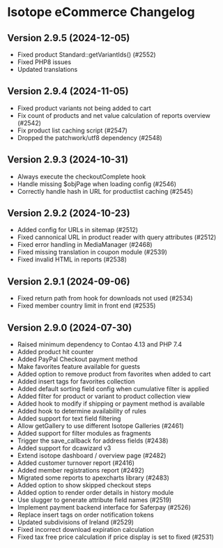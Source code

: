 Isotope eCommerce Changelog
===========================

Version 2.9.5 (2024-12-05)
--------------------------

- Fixed product Standard::getVariantIds() (#2552)
- Fixed PHP8 issues
- Updated translations


Version 2.9.4 (2024-11-05)
--------------------------

- Fixed product variants not being added to cart
- Fix count of products and net value calculation of reports overview (#2542)
- Fix product list caching script (#2547)
- Dropped the patchwork/utf8 dependency (#2548)


Version 2.9.3 (2024-10-31)
--------------------------

- Always execute the checkoutComplete hook
- Handle missing $objPage when loading config (#2546)
- Correctly handle hash in URL for productlist caching (#2545)


Version 2.9.2 (2024-10-23)
--------------------------

- Added config for URLs in sitemap (#2512)
- Fixed cannonical URL in product reader with query attributes (#2512)
- Fixed error handling in MediaManager (#2468)
- Fixed missing translation in coupon module (#2539)
- Fixed invalid HTML in reports (#2538)


Version 2.9.1 (2024-09-06)
--------------------------

- Fixed return path from hook for downloads not used (#2534)
- Fixed member country limit in front end (#2535)


Version 2.9.0 (2024-07-30)
--------------------------

- Raised minimum dependency to Contao 4.13 and PHP 7.4
- Added product hit counter
- Added PayPal Checkout payment method
- Make favorites feature available for guests
- Added option to remove product from favorites when added to cart
- Added insert tags for favorites collection
- Added default sorting field config when cumulative filter is applied
- Added filter for product or variant to product collection view
- Added hook to modify if shipping or payment method is available
- Added hook to determine availability of rules
- Added support for text field filtering
- Allow getGallery to use different Isotope Galleries (#2461)
- Added support for filter modules as fragments
- Trigger the save_callback for address fields (#2438)
- Added support for dcawizard v3
- Extend isotope dashboard / overview page (#2482)
- Added customer turnover report (#2416)
- Added member registrations report (#2492)
- Migrated some reports to apexcharts library (#2483)
- Added option to show skipped checkout steps
- Added option to render order details in history module
- Use slugger to generate attribute field names (#2519)
- Implement payment backend interface for Saferpay (#2526)
- Replace insert tags on order notification tokens
- Updated subdivisions of Ireland (#2529)
- Fixed incorrect download expiration calculation
- Fixed tax free price calculation if price display is set to fixed (#2531)
